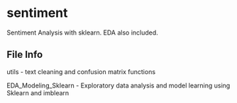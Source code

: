 # sentiment
Sentiment Analysis with sklearn. EDA also included.

## File Info
utils - text cleaning and confusion matrix functions

EDA_Modeling_Sklearn - Exploratory data analysis and model learning using Sklearn and imblearn



